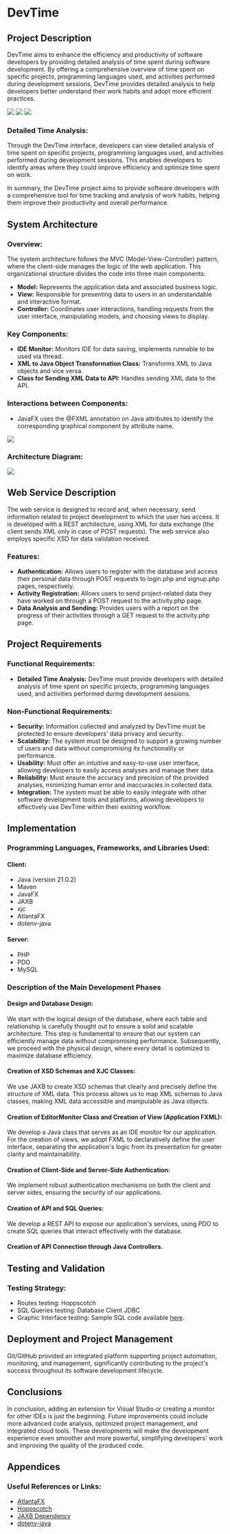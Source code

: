 # DevTime

## Project Description
DevTime aims to enhance the efficiency and productivity of software developers by providing detailed analysis of time spent during software development. By offering a comprehensive overview of time spent on specific projects, programming languages used, and activities performed during development sessions, DevTime provides detailed analysis to help developers better understand their work habits and adopt more efficient practices.

<img src="https://i.ibb.co/7NFcHzD/Time-Code-01-04-2024-20-20-32.png" />
<img src="https://i.ibb.co/TKCddB6/Time-Code-01-04-2024-20-21-23.png" />
<img src="https://i.ibb.co/3sSwpZf/Windows-Power-Shell-01-04-2024-20-22-03.png" />

### Detailed Time Analysis:
Through the DevTime interface, developers can view detailed analysis of time spent on specific projects, programming languages used, and activities performed during development sessions. This enables developers to identify areas where they could improve efficiency and optimize time spent on work.

In summary, the DevTime project aims to provide software developers with a comprehensive tool for time tracking and analysis of work habits, helping them improve their productivity and overall performance.

## System Architecture
### Overview:
The system architecture follows the MVC (Model-View-Controller) pattern, where the client-side manages the logic of the web application. This organizational structure divides the code into three main components:
- **Model:** Represents the application data and associated business logic.
- **View:** Responsible for presenting data to users in an understandable and interactive format.
- **Controller:** Coordinates user interactions, handling requests from the user interface, manipulating models, and choosing views to display.

### Key Components:
- **IDE Monitor:** Monitors IDE for data saving, implements runnable to be used via thread.
- **XML to Java Object Transformation Class:** Transforms XML to Java objects and vice versa.
- **Class for Sending XML Data to API:** Handles sending XML data to the API.

### Interactions between Components:
- JavaFX uses the @FXML annotation on Java attributes to identify the corresponding graphical component by attribute name.

<img src="https://i.ibb.co/PmRPvt7/code.png" />

### Architecture Diagram:
<img src="https://i.ibb.co/m61F82M/Untitled-Diagram-1.png" />

## Web Service Description
The web service is designed to record and, when necessary, send information related to project development to which the user has access. It is developed with a REST architecture, using XML for data exchange (the client sends XML only in case of POST requests). The web service also employs specific XSD for data validation received.

### Features:
- **Authentication:** Allows users to register with the database and access their personal data through POST requests to login.php and signup.php pages, respectively.
- **Activity Registration:** Allows users to send project-related data they have worked on through a POST request to the activity.php page.
- **Data Analysis and Sending:** Provides users with a report on the progress of their activities through a GET request to the activity.php page.

## Project Requirements
### Functional Requirements:
- **Detailed Time Analysis:** DevTime must provide developers with detailed analysis of time spent on specific projects, programming languages used, and activities performed during development sessions.
### Non-Functional Requirements:
- **Security:** Information collected and analyzed by DevTime must be protected to ensure developers' data privacy and security.
- **Scalability:** The system must be designed to support a growing number of users and data without compromising its functionality or performance.
- **Usability:** Must offer an intuitive and easy-to-use user interface, allowing developers to easily access analyses and manage their data.
- **Reliability:** Must ensure the accuracy and precision of the provided analyses, minimizing human error and inaccuracies in collected data.
- **Integration:** The system must be able to easily integrate with other software development tools and platforms, allowing developers to effectively use DevTime within their existing workflow.

## Implementation
### Programming Languages, Frameworks, and Libraries Used:
#### Client:
- Java (version 21.0.2)
- Maven
- JavaFX
- JAXB
- xjc
- AtlantaFX
- dotenv-java

#### Server:
- PHP
- PDO
- MySQL

### Description of the Main Development Phases

#### Design and Database Design:
We start with the logical design of the database, where each table and relationship is carefully thought out to ensure a solid and scalable architecture. This step is fundamental to ensure that our system can efficiently manage data without compromising performance. Subsequently, we proceed with the physical design, where every detail is optimized to maximize database efficiency.

#### Creation of XSD Schemas and XJC Classes:
We use JAXB to create XSD schemas that clearly and precisely define the structure of XML data. This process allows us to map XML schemas to Java classes, making XML data accessible and manipulable as Java objects.

#### Creation of EditorMonitor Class and Creation of View (Application FXML):
We develop a Java class that serves as an IDE monitor for our application. For the creation of views, we adopt FXML to declaratively define the user interface, separating the application's logic from its presentation for greater clarity and maintainability.

#### Creation of Client-Side and Server-Side Authentication:
We implement robust authentication mechanisms on both the client and server sides, ensuring the security of our applications.

#### Creation of API and SQL Queries:
We develop a REST API to expose our application's services, using PDO to create SQL queries that interact effectively with the database.

#### Creation of API Connection through Java Controllers.

## Testing and Validation
### Testing Strategy:
- Routes testing: Hoppscotch
- SQL Queries testing: Database Client JDBC
- Graphic Interface testing: Sample SQL code available [here](https://github.com/mzyxnuel/DevTime/blob/master/.tests/sample-test.sql).

## Deployment and Project Management
Git/GitHub provided an integrated platform supporting project automation, monitoring, and management, significantly contributing to the project's success throughout its software development lifecycle.

## Conclusions
In conclusion, adding an extension for Visual Studio or creating a monitor for other IDEs is just the beginning. Future improvements could include more advanced code analysis, optimized project management, and integrated cloud tools. These developments will make the development experience even smoother and more powerful, simplifying developers' work and improving the quality of the produced code.

## Appendices
### Useful References or Links:
- [AtlantaFX](https://mkpaz.github.io/atlantafx/)
- [Hoppscotch](https://hoppscotch.com/)
- [JAXB Dependency](https://mvnrepository.com/artifact/jakarta.xml.bind/jakarta.xml.bind-api)
- [dotenv-java](https://github.com/cdimascio/dotenv-java)
